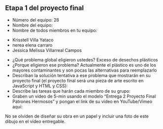 ## Etapa 1 del proyecto final

- Número del equipo: 28
- Nombre del equipo: 
- Nombre de todos miembros en tu equipo: 
+ Krisstell Villa Yataco
+ nerea elena carraro
+ Jessica Melissa Villarreal Campos
- ¿Qué problema global eligieron ustedes? Exceso de desechos plásticos 
- ¿Porque eligieron ese problema? Actualmente el plástico es uno de los mayores contaminantes y son pocas las alternativas para reemplazarlo
- Describan la solución tentativa a ese problema que mostrarán en su proyecto final (el proyecto final será una pieza de arte escrito en JavaScript y HTML y CSS): 
- Describe las tareas que harán cada miembro de su grupo:
- Graben un video de 5-min usando el modelo “Entrega 2 Proyecto Final Patrones Hermosos” y pongan el link de su vídeo en YouTube/Vimeo aquí:

No se olviden de diseñar su obra en un papel y incluir una foto de este dibujo en el vídeo entregable.
